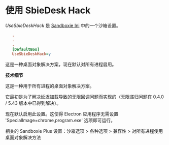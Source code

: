 # 使用 SbieDesk Hack

_UseSbieDeskHack_ 是 [Sandboxie Ini](SandboxieIni.md) 中的一个沙箱设置。

```ini
   .
   .
   .
   [DefaultBox]
   UseSbieDeskHack=y
```

这是一种桌面对象解决方案，现在默认对所有进程启用。

**技术细节**

这是一种用于所有进程的桌面对象解决方案。

它最初是为了解决延迟加载导致的无限回调问题而实现的（无限递归问题在 0.4.0 / 5.43 版本中已得到解决）。

现在默认启用此设置。这使得 Electron 应用程序无需设置 'SpecialImage=chrome,program.exe' 选项即可运行。

相关的 Sandboxie Plus 设置：沙箱选项 > 各种选项 > 兼容性 > 对所有进程使用桌面对象解决方法
